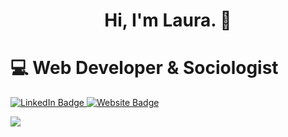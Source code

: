  <h1 align="center"> Hi, I'm Laura. 👋</h1>
 
 <h1> 💻 Web Developer & Sociologist</h1>
 
<div id="badges">
  <a href="https://www.linkedin.com/in/lauralagaresgil/">
    <img src="https://img.shields.io/badge/LinkedIn-blue?style=for-the-badge&logo=linkedin&logoColor=white" alt="LinkedIn Badge"/>
  </a>
   <a href="https://lauralagares-portfolio.netlify.app/">
    <img src="https://img.shields.io/badge/-Website-ff69b4?style=for-the-badge&logo" alt="Website Badge"/>
  </a>
</div>

![](https://komarev.com/ghpvc/?username=lauralagares&color=ff69b4)




